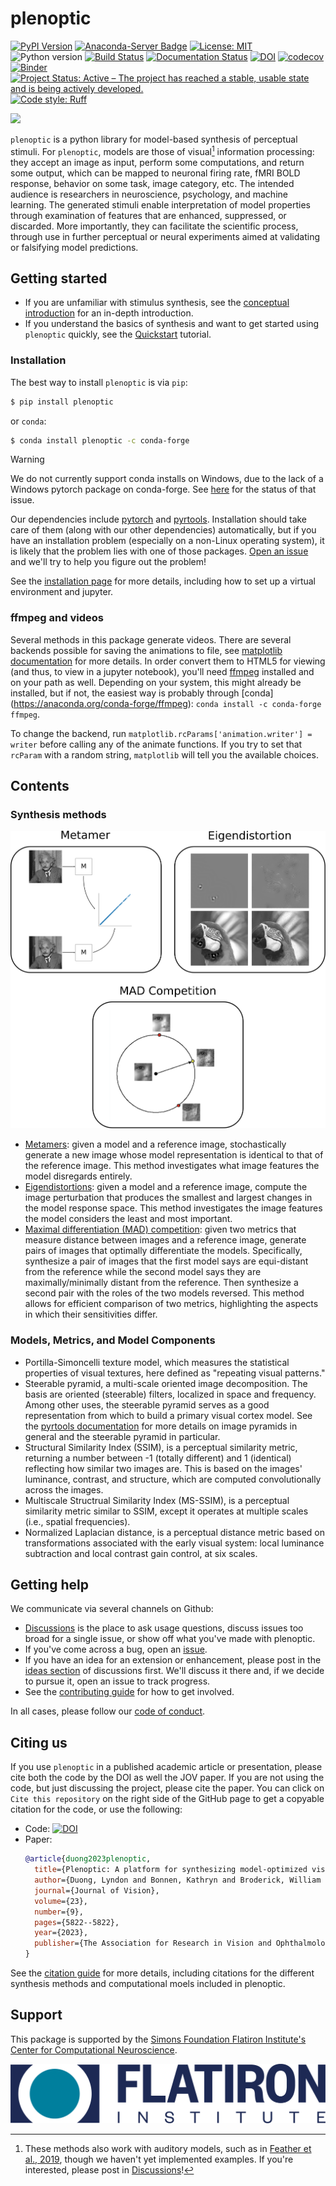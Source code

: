 # plenoptic

[![PyPI Version](https://img.shields.io/pypi/v/plenoptic.svg)](https://pypi.org/project/plenoptic/)
[![Anaconda-Server Badge](https://anaconda.org/conda-forge/plenoptic/badges/version.svg)](https://anaconda.org/conda-forge/plenoptic)
[![License: MIT](https://img.shields.io/badge/License-MIT-yellow.svg)](https://github.com/plenoptic-org/plenoptic/blob/main/LICENSE)
![Python version](https://img.shields.io/badge/python-3.10|3.11|3.12-blue.svg)
[![Build Status](https://github.com/plenoptic-org/plenoptic/workflows/build/badge.svg)](https://github.com/plenoptic-org/plenoptic/actions?query=workflow%3Abuild)
[![Documentation Status](https://readthedocs.org/projects/plenoptic/badge/?version=latest)](https://plenoptic.readthedocs.io/en/latest/?badge=latest)
[![DOI](https://zenodo.org/badge/DOI/10.5281/zenodo.10151131.svg)](https://doi.org/10.5281/zenodo.10151131)
[![codecov](https://codecov.io/gh/plenoptic-org/plenoptic/branch/main/graph/badge.svg?token=EDtl5kqXKA)](https://codecov.io/gh/plenoptic-org/plenoptic)
[![Binder](https://mybinder.org/badge_logo.svg)](https://mybinder.org/v2/gh/plenoptic-org/plenoptic/1.1.0?filepath=examples)
[![Project Status: Active – The project has reached a stable, usable state and is being actively developed.](https://www.repostatus.org/badges/latest/active.svg)](https://www.repostatus.org/#active)
[![Code style: Ruff](https://img.shields.io/endpoint?url=https://raw.githubusercontent.com/astral-sh/ruff/main/assets/badge/format.json)](https://github.com/astral-sh/ruff)

![](docs/images/plenoptic_logo_wide.svg)

`plenoptic` is a python library for model-based synthesis of perceptual stimuli.
For `plenoptic`, models are those of visual[^1] information processing: they
accept an image as input, perform some computations, and return some output,
which can be mapped to neuronal firing rate, fMRI BOLD response, behavior on
some task, image category, etc. The intended audience is researchers in
neuroscience, psychology, and machine learning. The generated stimuli enable
interpretation of model properties through examination of features that are
enhanced, suppressed, or discarded. More importantly, they can facilitate the
scientific process, through use in further perceptual or neural experiments
aimed at validating or falsifying model predictions.

## Getting started

-   If you are unfamiliar with stimulus synthesis, see the [conceptual
    introduction](https://plenoptic.readthedocs.io/en/latest/conceptual_intro.html)
    for an in-depth introduction.
-   If you understand the basics of synthesis and want to get started
    using `plenoptic` quickly, see the
    [Quickstart](examples/00_quickstart.ipynb) tutorial.

### Installation

The best way to install `plenoptic` is via `pip`:

``` bash
$ pip install plenoptic
```

or `conda`:

``` bash
$ conda install plenoptic -c conda-forge
```

> [!WARNING]
> We do not currently support conda installs on Windows, due to the lack of a Windows pytorch package on conda-forge. See [here](https://github.com/conda-forge/pytorch-cpu-feedstock/issues/32) for the status of that issue.

Our dependencies include [pytorch](https://pytorch.org/) and
[pyrtools](https://pyrtools.readthedocs.io/en/latest/). Installation should take
care of them (along with our other dependencies) automatically, but if you have
an installation problem (especially on a non-Linux operating system), it is
likely that the problem lies with one of those packages. [Open an
issue](https://github.com/plenoptic-org/plenoptic/issues) and we'll
try to help you figure out the problem!

See the [installation
page](https://plenoptic.readthedocs.io/en/latest/install.html) for more details,
including how to set up a virtual environment and jupyter.

### ffmpeg and videos

Several methods in this package generate videos. There are several backends
possible for saving the animations to file, see [matplotlib
documentation](https://matplotlib.org/stable/api/animation_api.html#writer-classes)
for more details. In order convert them to HTML5 for viewing (and thus, to view
in a jupyter notebook), you'll need [ffmpeg](https://ffmpeg.org/download.html)
installed and on your path as well. Depending on your system, this might already
be installed, but if not, the easiest way is probably through [conda]
(https://anaconda.org/conda-forge/ffmpeg): `conda install -c conda-forge
ffmpeg`.

To change the backend, run `matplotlib.rcParams['animation.writer'] = writer`
before calling any of the animate functions. If you try to set that `rcParam`
with a random string, `matplotlib` will tell you the available choices.

## Contents

### Synthesis methods

![](docs/images/example_synth.svg)

-   [Metamers](examples/06_Metamer.ipynb): given a model and a
    reference image, stochastically generate a new image whose model
    representation is identical to that of the reference image. This
    method investigates what image features the model disregards
    entirely.
-   [Eigendistortions](examples/02_Eigendistortions.ipynb): given a
    model and a reference image, compute the image perturbation that
    produces the smallest and largest changes in the model response
    space. This method investigates the image features the model
    considers the least and most important.
-   [Maximal differentiation (MAD)
    competition](examples/07_MAD_Competition.ipynb): given two metrics
    that measure distance between images and a reference image, generate
    pairs of images that optimally differentiate the models.
    Specifically, synthesize a pair of images that the first model says
    are equi-distant from the reference while the second model says they
    are maximally/minimally distant from the reference. Then synthesize
    a second pair with the roles of the two models reversed. This method
    allows for efficient comparison of two metrics, highlighting the
    aspects in which their sensitivities differ.

### Models, Metrics, and Model Components

-   Portilla-Simoncelli texture model, which measures the statistical properties
    of visual textures, here defined as "repeating visual patterns."
-   Steerable pyramid, a multi-scale oriented image decomposition. The basis are
    oriented (steerable) filters, localized in space and frequency. Among other
    uses, the steerable pyramid serves as a good representation from which to
    build a primary visual cortex model. See the [pyrtools
    documentation](https://pyrtools.readthedocs.io/en/latest/index.html) for
    more details on image pyramids in general and the steerable pyramid in
    particular.
-   Structural Similarity Index (SSIM), is a perceptual similarity metric,
    returning a number between -1 (totally different) and 1 (identical)
    reflecting how similar two images are. This is based on the images'
    luminance, contrast, and structure, which are computed convolutionally
    across the images.
-   Multiscale Structrual Similarity Index (MS-SSIM), is a perceptual similarity
    metric similar to SSIM, except it operates at multiple scales (i.e.,
    spatial frequencies).
-   Normalized Laplacian distance, is a perceptual distance metric based on
    transformations associated with the early visual system: local luminance
    subtraction and local contrast gain control, at six scales.

## Getting help

We communicate via several channels on Github:

-   [Discussions](https://github.com/plenoptic-org/plenoptic/discussions)
    is the place to ask usage questions, discuss issues too broad for a
    single issue, or show off what you've made with plenoptic.
-   If you've come across a bug, open an
    [issue](https://github.com/plenoptic-org/plenoptic/issues).
-   If you have an idea for an extension or enhancement, please post in the
    [ideas
    section](https://github.com/plenoptic-org/plenoptic/discussions/categories/ideas)
    of discussions first. We'll discuss it there and, if we decide to pursue it,
    open an issue to track progress.
-   See the [contributing guide](CONTRIBUTING.md) for how to get involved.

In all cases, please follow our [code of conduct](CODE_OF_CONDUCT.md).

## Citing us

If you use `plenoptic` in a published academic article or presentation, please
cite both the code by the DOI as well the JOV paper. If you are not using the
code, but just discussing the project, please cite the paper. You can click on
`Cite this repository` on the right side of the GitHub page to get a copyable
citation for the code, or use the following:

- Code: [![DOI](https://zenodo.org/badge/DOI/10.5281/zenodo.10151131.svg)](https://doi.org/10.5281/zenodo.10151131)
- Paper:
  ``` bibtex
  @article{duong2023plenoptic,
    title={Plenoptic: A platform for synthesizing model-optimized visual stimuli},
    author={Duong, Lyndon and Bonnen, Kathryn and Broderick, William and Fiquet, Pierre-{\'E}tienne and Parthasarathy, Nikhil and Yerxa, Thomas and Zhao, Xinyuan and Simoncelli, Eero},
    journal={Journal of Vision},
    volume={23},
    number={9},
    pages={5822--5822},
    year={2023},
    publisher={The Association for Research in Vision and Ophthalmology}
  }
  ```

See the [citation
guide](https://plenoptic.readthedocs.io/en/latest/citation.html) for more
details, including citations for the different synthesis methods and
computational moels included in plenoptic.

## Support

This package is supported by the [Simons Foundation Flatiron Institute's Center
for Computational
Neuroscience](https://www.simonsfoundation.org/flatiron/center-for-computational-neuroscience/).

![](docs/images/CCN-logo-wText.png)

[^1]: These methods also work with auditory models, such as in [Feather et al.,
    2019](https://proceedings.neurips.cc/paper_files/paper/2019/hash/ac27b77292582bc293a51055bfc994ee-Abstract.html),
    though we haven't yet implemented examples. If you're interested, please
    post in
    [Discussions](https://github.com/plenoptic-org/plenoptic/discussions)!
